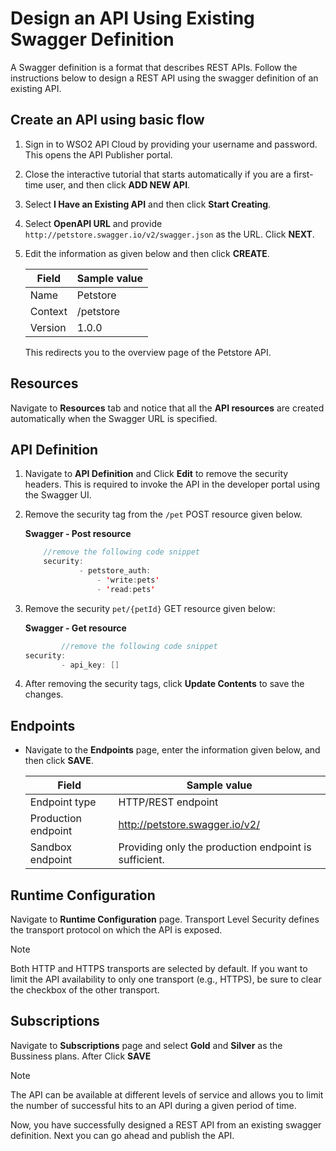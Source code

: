 # Design an API Using Existing Swagger Definition

A Swagger definition is a format that describes REST APIs. 
Follow the instructions below to design a REST API using the swagger definition of an existing API.

## Create an API using basic flow
1. Sign in to WSO2 API Cloud by providing your username and password. This opens the API Publisher portal.

2. Close the interactive tutorial that starts automatically if you are
    a first-time user, and then click **ADD NEW API**.


3. Select **I Have an Existing API** and then click **Start Creating**.

4. Select **OpenAPI URL** and provide `http://petstore.swagger.io/v2/swagger.json` as the URL. Click **NEXT**.

5.  Edit the information as given below and then click **CREATE**.

    | Field   | Sample value |
    |---------|--------------|
    | Name    | Petstore     |
    | Context | /petstore    |
    | Version | 1.0.0        |


    This redirects you to the overview page of the Petstore API.


## Resources
   Navigate to **Resources** tab and notice that all the **API resources** are created automatically when the Swagger URL is specified.
   

## API Definition
1. Navigate to **API Definition** and Click **Edit** to remove the security headers. This is required to invoke the API in the developer portal using the Swagger UI.


2. Remove the security tag from the `/pet` POST resource given below.

    **Swagger - Post resource**

    ``` java
        //remove the following code snippet
        security:
                - petstore_auth:
                    - 'write:pets'
                    - 'read:pets'
    ```

3.  Remove the security `pet/{petId}` GET resource given below:

    **Swagger - Get resource**

    ``` java
            //remove the following code snippet
    security:
            - api_key: []
    ```
4.  After removing the security tags, click **Update Contents** to save the changes.

## Endpoints

- Navigate to the **Endpoints** page, enter the information given below, and then click **SAVE**.

    | Field               | Sample value                                          |
    |---------------------|-------------------------------------------------------|
    | Endpoint type       | HTTP/REST endpoint                                    |
    | Production endpoint | http://petstore.swagger.io/v2/                        |
    | Sandbox endpoint    | Providing only the production endpoint is sufficient. |


## Runtime Configuration
  Navigate to **Runtime Configuration** page. 
  Transport Level Security  defines the transport protocol on which the API is exposed.

  <html><div class="admonition note">
     <p class="admonition-title">Note</p>
     <p> Both HTTP and HTTPS transports are selected by default. If you want to limit the API availability to only one transport (e.g., HTTPS), be sure to clear the checkbox of the other transport.</p>
     </div>
     </html>

## Subscriptions
   Navigate to **Subscriptions** page and select **Gold** and **Silver** as the Bussiness plans. After Click **SAVE**

   <html><div class="admonition note">
     <p class="admonition-title">Note</p>
     <p> The API can be available at different levels of service and allows you to limit the number of successful hits to an API during a given period of time.</p>
     </div>
     </html>


Now, you have successfully designed a REST API from an existing swagger definition. Next you can go ahead and publish the API.
       